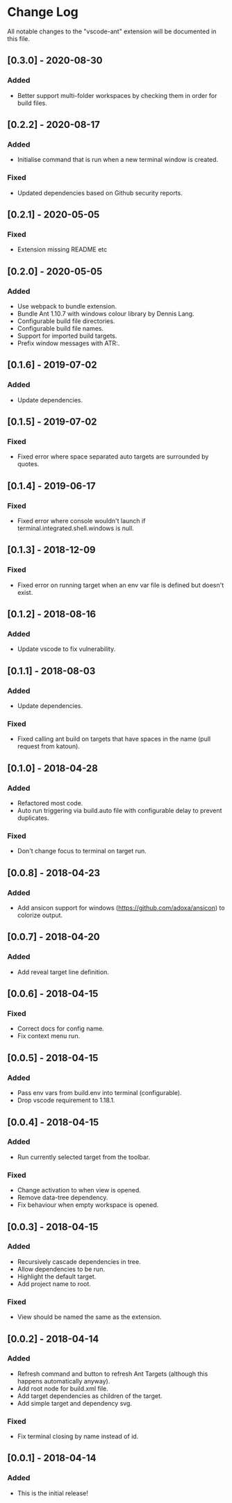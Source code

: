 # Change Log
All notable changes to the "vscode-ant" extension will be documented in this file.

## [0.3.0] - 2020-08-30
### Added
- Better support multi-folder workspaces by checking them in order for build files.

## [0.2.2] - 2020-08-17
### Added
- Initialise command that is run when a new terminal window is created.

### Fixed
- Updated dependencies based on Github security reports.

## [0.2.1] - 2020-05-05
### Fixed
- Extension missing README etc

## [0.2.0] - 2020-05-05
### Added
- Use webpack to bundle extension.
- Bundle Ant 1.10.7 with windows colour library by Dennis Lang.
- Configurable build file directories.
- Configurable build file names.
- Support for imported build targets.
- Prefix window messages with ATR:.

## [0.1.6] - 2019-07-02
### Added
- Update dependencies.

## [0.1.5] - 2019-07-02
### Fixed
- Fixed error where space separated auto targets are surrounded by quotes.

## [0.1.4] - 2019-06-17
### Fixed
- Fixed error where console wouldn't launch if terminal.integrated.shell.windows is null.

## [0.1.3] - 2018-12-09
### Fixed
- Fixed error on running target when an env var file is defined but doesn't exist.

## [0.1.2] - 2018-08-16
### Added
- Update vscode to fix vulnerability.

## [0.1.1] - 2018-08-03
### Added
- Update dependencies.

### Fixed
- Fixed calling ant build on targets that have spaces in the name (pull request from katoun).

## [0.1.0] - 2018-04-28
### Added
- Refactored most code.
- Auto run triggering via build.auto file with configurable delay to prevent duplicates.

### Fixed
- Don't change focus to terminal on target run.

## [0.0.8] - 2018-04-23
### Added
- Add ansicon support for windows (https://github.com/adoxa/ansicon) to colorize output.

## [0.0.7] - 2018-04-20
### Added
- Add reveal target line definition.

## [0.0.6] - 2018-04-15
### Fixed
- Correct docs for config name.
- Fix context menu run.

## [0.0.5] - 2018-04-15
### Added
- Pass env vars from build.env into terminal (configurable).
- Drop vscode requirement to 1.18.1.

## [0.0.4] - 2018-04-15
### Added
- Run currently selected target from the toolbar.
### Fixed
- Change activation to when view is opened.
- Remove data-tree dependency.
- Fix behaviour when empty workspace is opened.

## [0.0.3] - 2018-04-15
### Added
- Recursively cascade dependencies in tree.
- Allow dependencies to be run.
- Highlight the default target.
- Add project name to root.
### Fixed
- View should be named the same as the extension.

## [0.0.2] - 2018-04-14
### Added
- Refresh command and button to refresh Ant Targets (although this happens automatically anyway).
- Add root node for build.xml file.
- Add target dependencies as children of the target.
- Add simple target and dependency svg.
### Fixed
- Fix terminal closing by name instead of id.

## [0.0.1] - 2018-04-14
### Added
- This is the initial release!